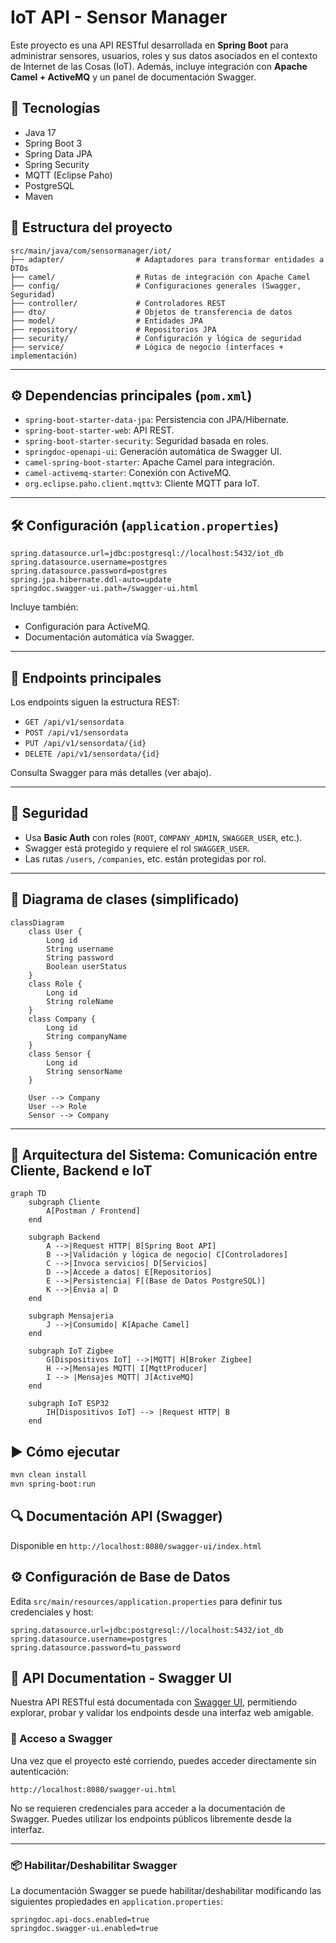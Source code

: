 # IoT API - Sensor Manager

Este proyecto es una API RESTful desarrollada en **Spring Boot** para administrar sensores, usuarios, roles y sus datos asociados en el contexto de Internet de las Cosas (IoT). Además, incluye integración con **Apache Camel + ActiveMQ** y un panel de documentación Swagger.

## 🚀 Tecnologías

- Java 17
- Spring Boot 3
- Spring Data JPA
- Spring Security
- MQTT (Eclipse Paho)
- PostgreSQL
- Maven

## 📁 Estructura del proyecto

```plaintext
src/main/java/com/sensormanager/iot/
├── adapter/                # Adaptadores para transformar entidades a DTOs
├── camel/                  # Rutas de integración con Apache Camel
├── config/                 # Configuraciones generales (Swagger, Seguridad)
├── controller/             # Controladores REST
├── dto/                    # Objetos de transferencia de datos
├── model/                  # Entidades JPA
├── repository/             # Repositorios JPA
├── security/               # Configuración y lógica de seguridad
├── service/                # Lógica de negocio (interfaces + implementación)
```

---

## ⚙️ Dependencias principales (`pom.xml`)

- `spring-boot-starter-data-jpa`: Persistencia con JPA/Hibernate.
- `spring-boot-starter-web`: API REST.
- `spring-boot-starter-security`: Seguridad basada en roles.
- `springdoc-openapi-ui`: Generación automática de Swagger UI.
- `camel-spring-boot-starter`: Apache Camel para integración.
- `camel-activemq-starter`: Conexión con ActiveMQ.
- `org.eclipse.paho.client.mqttv3`: Cliente MQTT para IoT.

---

## 🛠 Configuración (`application.properties`)

```properties
spring.datasource.url=jdbc:postgresql://localhost:5432/iot_db
spring.datasource.username=postgres
spring.datasource.password=postgres
spring.jpa.hibernate.ddl-auto=update
springdoc.swagger-ui.path=/swagger-ui.html
```

Incluye también:
- Configuración para ActiveMQ.
- Documentación automática vía Swagger.

---

## 🔌 Endpoints principales

Los endpoints siguen la estructura REST:

- `GET /api/v1/sensordata`
- `POST /api/v1/sensordata`
- `PUT /api/v1/sensordata/{id}`
- `DELETE /api/v1/sensordata/{id}`

Consulta Swagger para más detalles (ver abajo).

---

## 🔐 Seguridad

- Usa **Basic Auth** con roles (`ROOT`, `COMPANY_ADMIN`, `SWAGGER_USER`, etc.).
- Swagger está protegido y requiere el rol `SWAGGER_USER`.
- Las rutas `/users`, `/companies`, etc. están protegidas por rol.

---

## 📘 Diagrama de clases (simplificado)

```mermaid
classDiagram
    class User {
        Long id
        String username
        String password
        Boolean userStatus
    }
    class Role {
        Long id
        String roleName
    }
    class Company {
        Long id
        String companyName
    }
    class Sensor {
        Long id
        String sensorName
    }

    User --> Company
    User --> Role
    Sensor --> Company
```
---
## 🧭 Arquitectura del Sistema: Comunicación entre Cliente, Backend e IoT
```mermaid
graph TD
    subgraph Cliente
        A[Postman / Frontend] 
    end

    subgraph Backend
        A -->|Request HTTP| B[Spring Boot API]
        B -->|Validación y lógica de negocio| C[Controladores]
        C -->|Invoca servicios| D[Servicios]
        D -->|Accede a datos| E[Repositorios]
        E -->|Persistencia| F[(Base de Datos PostgreSQL)]
        K -->|Envia a| D
    end
    
    subgraph Mensajeria
        J -->|Consumido| K[Apache Camel]
    end

    subgraph IoT Zigbee
        G[Dispositivos IoT] -->|MQTT| H[Broker Zigbee]
        H -->|Mensajes MQTT| I[MqttProducer]
        I --> |Mensajes MQTT| J[ActiveMQ]
    end

    subgraph IoT ESP32
        IH[Dispositivos IoT] --> |Request HTTP| B
    end
```

## ▶️ Cómo ejecutar

```bash
mvn clean install
mvn spring-boot:run
```

## 🔍 Documentación API (Swagger)

Disponible en `http://localhost:8080/swagger-ui/index.html`

## ⚙️ Configuración de Base de Datos

Edita `src/main/resources/application.properties` para definir tus credenciales y host:

```properties
spring.datasource.url=jdbc:postgresql://localhost:5432/iot_db
spring.datasource.username=postgres
spring.datasource.password=tu_password
```

## 📘 API Documentation - Swagger UI

Nuestra API RESTful está documentada con [Swagger UI](https://swagger.io/tools/swagger-ui/), permitiendo explorar, probar y validar los endpoints desde una interfaz web amigable.

### 🚀 Acceso a Swagger

Una vez que el proyecto esté corriendo, puedes acceder directamente sin autenticación:

```
http://localhost:8080/swagger-ui.html
```

No se requieren credenciales para acceder a la documentación de Swagger. Puedes utilizar los endpoints públicos libremente desde la interfaz.

---

### 📦 Habilitar/Deshabilitar Swagger

La documentación Swagger se puede habilitar/deshabilitar modificando las siguientes propiedades en `application.properties`:

```properties
springdoc.api-docs.enabled=true
springdoc.swagger-ui.enabled=true
```
